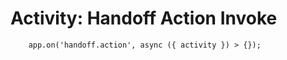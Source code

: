 # Activity: Handoff Action Invoke


```
    app.on('handoff.action', async ({ activity }) > {});
```